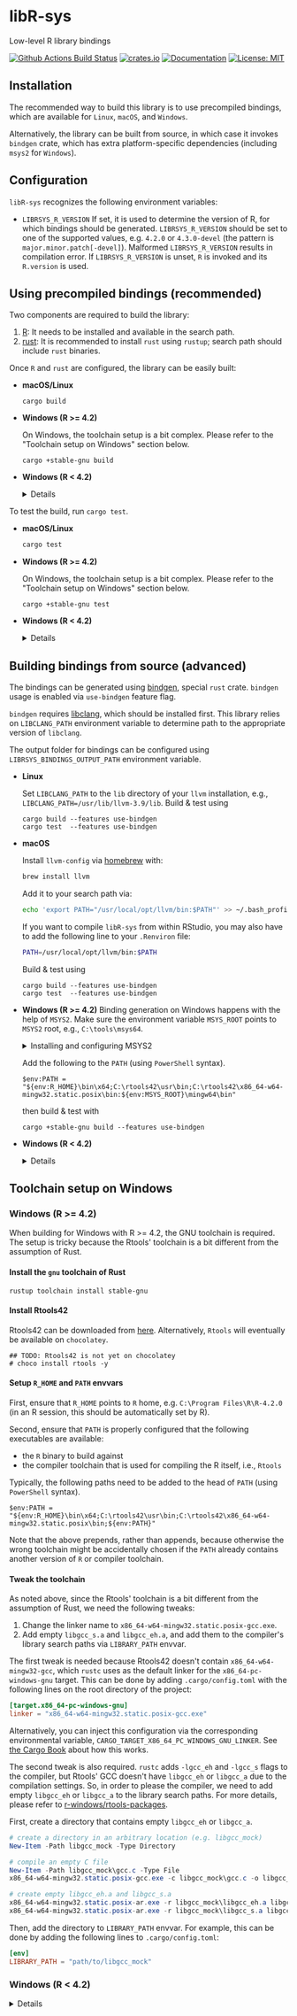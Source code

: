 # libR-sys

Low-level R library bindings

[![Github Actions Build Status](https://github.com/extendr/libR-sys/workflows/Tests/badge.svg)](https://github.com/extendr/libR-sys/actions)
[![crates.io](https://img.shields.io/crates/v/libR-sys.svg)](https://crates.io/crates/libR-sys)
[![Documentation](https://docs.rs/libR-sys/badge.svg)](https://docs.rs/libR-sys)
[![License: MIT](https://img.shields.io/badge/License-MIT-yellow.svg)](https://opensource.org/licenses/MIT)

## Installation

The recommended way to build this library is to use precompiled bindings, which are available for `Linux`, `macOS`, and `Windows`.

Alternatively, the library can be built from source, in which case it invokes `bindgen` crate, which has extra platform-specific dependencies (including `msys2` for `Windows`).

## Configuration
`libR-sys` recognizes the following environment variables:
 - `LIBRSYS_R_VERSION` If set, it is used to determine the version of R, for which bindings should be generated. `LIBRSYS_R_VERSION` should be set to one of the supported values, e.g. `4.2.0` or `4.3.0-devel` (the pattern is `major.minor.patch[-devel]`). Malformed `LIBRSYS_R_VERSION` results in compilation error. If `LIBRSYS_R_VERSION` is unset, `R` is invoked and its `R.version` is used.

## Using precompiled bindings (recommended)

Two components are required to build the library:
1. [R](https://cran.r-project.org/): It needs to be installed and available in the search path.
2. [rust](https://www.rust-lang.org/learn/get-started): It is recommended to install `rust` using `rustup`; search path should include `rust` binaries.

Once `R` and `rust` are configured, the library can be easily built:
- **macOS/Linux**
  ```Shell
  cargo build
  ```

- **Windows (R >= 4.2)**
  
  On Windows, the toolchain setup is a bit complex. Please refer to the "Toolchain setup on Windows" section below.
  ```Shell
  cargo +stable-gnu build
  ```

- **Windows (R < 4.2)**
  
  <details>
  On Windows, the toolchain setup is a bit complex. Please refer to the "Toolchain setup on Windows" section below.
  ```Shell
  cargo +stable-msvc build --target x86_64-pc-windows-gnu # 64-bit
  cargo +stable-msvc build --target   i686-pc-windows-gnu # 32-bit
  ```
  </details>
 





To test the build, run `cargo test`.


- **macOS/Linux**
  ```bash
  cargo test
  ```

- **Windows (R >= 4.2)**
  
  On Windows, the toolchain setup is a bit complex. Please refer to the "Toolchain setup on Windows" section below.
  ```pwsh
  cargo +stable-gnu test
  ```

- **Windows (R < 4.2)**
  
  <details>
  On Windows, the toolchain setup is a bit complex. Please refer to the "Toolchain setup on Windows" section below.

  For 64-bit R,
  ```pwsh
  cargo +stable-msvc test --target x86_64-pc-windows-gnu
  ```
  For 32-bit R,
  ```pwsh
  cargo +stable-msvc test --target i686-pc-windows-gnu
  ```
  </details>

## Building bindings from source (advanced)

The bindings can be generated using [bindgen](https://github.com/rust-lang/rust-bindgen), special `rust` crate. 
`bindgen` usage is enabled via `use-bindgen` feature flag.

`bindgen` requires [libclang](https://clang.llvm.org/docs/Tooling.html), which should be installed first. 
This library relies on `LIBCLANG_PATH` environment variable to determine path to the appropriate version of `libclang`.

The output folder for bindings can be configured using `LIBRSYS_BINDINGS_OUTPUT_PATH` environment variable.

- **Linux**

  Set `LIBCLANG_PATH` to the `lib` directory of your `llvm` installation, e.g.,
  `LIBCLANG_PATH=/usr/lib/llvm-3.9/lib`. Build & test using

  ```shell
  cargo build --features use-bindgen
  cargo test  --features use-bindgen 
  ```

- **macOS**

  Install `llvm-config` via [homebrew](https://brew.sh/) with:

  ```bash
  brew install llvm
  ```

  Add it to your search path via:

  ```bash
  echo 'export PATH="/usr/local/opt/llvm/bin:$PATH"' >> ~/.bash_profile
  ```

  If you want to compile `libR-sys` from within RStudio, you may also have to add the following line to your `.Renviron` file:

  ```bash
  PATH=/usr/local/opt/llvm/bin:$PATH
  ```
  Build & test using
   ```shell
  cargo build --features use-bindgen
  cargo test  --features use-bindgen 
  ```
- **Windows (R >= 4.2)**
  Binding generation on Windows happens with the help of `MSYS2`.
  Make sure the environment variable `MSYS_ROOT` points to `MSYS2` root, e.g., `C:\tools\msys64`.

  <details>
    <summary>Installing and configuring MSYS2</summary>

    Install `MSYS2`. Here is an example using  `chocolatey`:
    ```Shell
    choco install msys2 -y
    ```
    Set up `MSYS_ROOT` environment variable.
    Install `clang` and `mingw`-toolchains (assuming `PowerShell` syntax)

    ```pwsh
    &"$env:MSYS_ROOT\usr\bin\bash" -l -c "pacman -S --noconfirm mingw-w64-x86_64-clang mingw-w64-x86_64-toolchain"
    ```
    
  </details>

  Add the following to the `PATH` (using `PowerShell` syntax). 
  ```pwsh
  $env:PATH = "${env:R_HOME}\bin\x64;C:\rtools42\usr\bin;C:\rtools42\x86_64-w64-mingw32.static.posix\bin:${env:MSYS_ROOT}\mingw64\bin"
  ```
  then build & test with 
  ```pwsh
  cargo +stable-gnu build --features use-bindgen
  ```
  
- **Windows (R < 4.2)**
  <details>
  Binding generation on Windows happens with the help of `MSYS2`.
  Make sure the environment variable `MSYS_ROOT` points to `MSYS2` root, e.g., `C:\tools\msys64`.

  <details>
    <summary>Installing and configuring MSYS2</summary>

    Install `MSYS2`. Here is an example using  `chocolatey`:
    ```Shell
    choco install msys2 -y
    ```
    Set up `MSYS_ROOT` environment variable.
    Install `clang` and `mingw`-toolchains (assuming `PowerShell` syntax)

    ```pwsh
    &"$env:MSYS_ROOT\usr\bin\bash" -l -c "pacman -S --noconfirm mingw-w64-x86_64-clang mingw-w64-x86_64-toolchain"      # 64-bit
    &"$env:MSYS_ROOT\usr\bin\bash" -l -c "pacman -S --noconfirm mingw32/mingw-w64-i686-clang mingw-w64-i686-toolchain"  # 32-bit
    ```
    
  </details>

  For 64-bit R, add the following to the `PATH` (using `PowerShell` syntax):
  ```pwsh
  $env:PATH += ";$env:R_HOME\bin\x64;$env:MSYS_ROOT\mingw64\bin"
  ```
  then build & test with 
  ```pwsh
  cargo +stable-msvc build --target x86_64-pc-windows-gnu --features use-bindgen
  cargo +stable-msvc  test --target x86_64-pc-windows-gnu --features use-bindgen
  ```

  For 32-bit R, 
  ```pwsh
  $env:PATH += ";$env:R_HOME\bin\i386;$env:MSYS_ROOT\mingw64\bin$env:MSYS_ROOT\mingw32\bin"
  ```
  and then build & test with 
  ```pwsh
  cargo +stable-msvc build --target i686-pc-windows-gnu --features use-bindgen
  cargo +stable-msvc  test --target i686-pc-windows-gnu --features use-bindgen
  ```

  <details>
  <summary>Generating x86 bindings using 32-bit process (optional)</summary>

  Add 32-bit `Rust` toolchain and configure target:

  ```pwsh
  rustup toolchain install stable-i686-pc-windows-msvc
  rustup target add i686-pc-windows-gnu --toolchain stable-i686-pc-windows-msvc
  ```
  Configure environment variables:
  ```pwsh
  $env:PATH += ";$env:R_HOME\bin\i386;$env:MSYS_ROOT\mingw32\bin"
  ```

  Build & test using specific toolchain
  ```pwsh
  cargo +stable-i686-pc-windows-msvc build --target i686-pc-windows-gnu --features use-bindgen
  cargo +stable-i686-pc-windows-msvc  test --target i686-pc-windows-gnu --features use-bindgen
  ```
  </details>
  </details>

## Toolchain setup on Windows

### Windows (R >= 4.2)

When building for Windows with R >= 4.2, the GNU toolchain is required. The
setup is tricky because the Rtools' toolchain is a bit different from the
assumption of Rust.

#### Install the `gnu` toolchain of Rust

```Shell
rustup toolchain install stable-gnu
```

#### Install Rtools42

Rtools42 can be downloaded from [here][rtools_website]. Alternatively, `Rtools`
will eventually be available on `chocolatey`.

[rtools_website]: https://cran.r-project.org/bin/windows/Rtools/rtools42/rtools.html

```Shell
## TODO: Rtools42 is not yet on chocolatey
# choco install rtools -y
```

#### Setup `R_HOME` and  `PATH` envvars

First, ensure that `R_HOME` points to `R` home, e.g. `C:\Program Files\R\R-4.2.0`
(in an R session, this should be automatically set by R).

Second, ensure that `PATH` is properly configured that the following executables
are available:

* the `R` binary to build against
* the compiler toolchain that is used for compiling the R itself, i.e., `Rtools`

Typically, the following paths need to be added to the head of `PATH` (using
`PowerShell` syntax).

```pwsh
$env:PATH = "${env:R_HOME}\bin\x64;C:\rtools42\usr\bin;C:\rtools42\x86_64-w64-mingw32.static.posix\bin;${env:PATH}"
```

Note that the above prepends, rather than appends, because otherwise the wrong
toolchain might be accidentally chosen if the `PATH` already contains another
version of `R` or compiler toolchain.

#### Tweak the toolchain

As noted above, since the Rtools' toolchain is a bit different from the
assumption of Rust, we need the following tweaks:

1. Change the linker name to `x86_64-w64-mingw32.static.posix-gcc.exe`.
2. Add empty `libgcc_s.a` and `libgcc_eh.a`, and add them to the compiler's
   library search paths via `LIBRARY_PATH` envvar.

The first tweak is needed because Rtools42 doesn't contain
`x86_64-w64-mingw32-gcc`, which `rustc` uses as the default linker for the
`x86_64-pc-windows-gnu` target. This can be done by adding `.cargo/config.toml`
with the following lines on the root directory of the project:

``` toml
[target.x86_64-pc-windows-gnu]
linker = "x86_64-w64-mingw32.static.posix-gcc.exe"
```

Alternatively, you can inject this configuration via the corresponding
environmental variable, `CARGO_TARGET_X86_64_PC_WINDOWS_GNU_LINKER`. See [the
Cargo Book] about how this works.

[The Cargo Book]: https://doc.rust-lang.org/cargo/reference/config.html#environment-variables

The second tweak is also required. `rustc` adds `-lgcc_eh` and `-lgcc_s` flags
to the compiler, but Rtools' GCC doesn't have `libgcc_eh` or `libgcc_a` due to
the compilation settings. So, in order to please the compiler, we need to add
empty `libgcc_eh` or `libgcc_a` to the library search paths. For more details,
please refer to [r-windows/rtools-packages].

[r-windows/rtools-packages]: https://github.com/r-windows/rtools-packages/blob/2407b23f1e0925bbb20a4162c963600105236318/mingw-w64-gcc/PKGBUILD#L313-L316

First, create a directory that contains empty `libgcc_eh` or `libgcc_a`.

``` ps1
# create a directory in an arbitrary location (e.g. libgcc_mock)
New-Item -Path libgcc_mock -Type Directory

# compile an empty C file
New-Item -Path libgcc_mock\gcc.c -Type File
x86_64-w64-mingw32.static.posix-gcc.exe -c libgcc_mock\gcc.c -o libgcc_mock\gcc.o

# create empty libgcc_eh.a and libgcc_s.a
x86_64-w64-mingw32.static.posix-ar.exe -r libgcc_mock\libgcc_eh.a libgcc_mock\gcc.o
x86_64-w64-mingw32.static.posix-ar.exe -r libgcc_mock\libgcc_s.a libgcc_mock\gcc.o
```

Then, add the directory to `LIBRARY_PATH` envvar. For example, this can be done
by adding the following lines to `.cargo/config.toml`:

``` toml
[env]
LIBRARY_PATH = "path/to/libgcc_mock"
```

### Windows (R < 4.2)

<details>

#### Install the `msvc` toolchain of Rust

When building for `Windows` with older versions of R, the `msvc` toolchain and
special `rust` targets should be added for compatibility with `R`:
```Shell
rustup toolchain install stable-msvc
rustup target add x86_64-pc-windows-gnu  # 64-bit
rustup target add   i686-pc-windows-gnu  # 32-bit
```

`stable-msvc` toolchain requires VS Build Tools. They are usually available on
the systems with an installation of Visual Studio. Build tools can be obtained
using an online [installer] (see also [these examples]) or using `chocolatey`.
Required workflow components are:
- Microsoft.VisualStudio.Component.VC.CoreBuildTools 
- Microsoft.VisualStudio.Component.VC.Tools.x86.x64 
- Microsoft.VisualStudio.Component.Windows10SDK.19041 (the latest version of the SDK available at the moment of writing this readme)

[installer]: https://visualstudio.microsoft.com/downloads/#build-tools-for-visual-studio-2019
[these examples]: https://docs.microsoft.com/en-us/visualstudio/install/command-line-parameter-examples?view=vs-2019

If there is an installation of VS (or Build Tools) on the system, launch `Visual
Studio Installer` and ensure that either three required workflows are installed
as individual components, or the whole `Desktop Development with C++` workflow
pack is installed.

If neither VS Build Tools nor Visual Studio itself are installed, all the
necessary workflows can be easily obtained with the help of `chocolatey`:
```Shell
choco install visualstudio2019buildtools -y 
choco install visualstudio2019-workload-vctools -y -f --package-parameters "--no-includeRecommended --add Microsoft.VisualStudio.Component.VC.CoreBuildTools --add Microsoft.VisualStudio.Component.VC.Tools.x86.x64 --add Microsoft.VisualStudio.Component.Windows10SDK.19041"  
```

#### Install Rtools40v2

Rtools40 can be downloaded from [here][rtools40]. Alternatively, `Rtools` can be
installed using `chocolatey`

[rtools40]: https://cran.r-project.org/bin/windows/Rtools/rtools40.html

```Shell
choco install rtools --version=4.0.0.20220206 -y
```

Verify that the environment variable `RTOOLS40_HOME` is set up to point to the
`Rtools` root.

#### Setup `R_HOME` and  `PATH` envvars

First, ensure that `R_HOME` points to `R` home, e.g. `C:\Program Files\R\R-4.1.0`
(in an R session, this should be set by R).

Second, ensure that `PATH` is properly configured that the following executables
are available:

* the `R` binary to build against
* the compiler toolchain that is used for compiling the R itself, i.e., `Rtools`

Typically, they can be found in the following locations (using `PowerShell` syntax):

|         | R                         | Rtools                             |
| ------- | ------------------------- | ---------------------------------- |
| 64-bit  |  `$env:R_HOME\bin\x64`   | `$env:RTOOLS40_HOME\mingw64\bin` |
| 32-bit  |  `$env:R_HOME\bin\i386`  | `$env:RTOOLS40_HOME\mingw32\bin` |


Typically, the following paths need to be added to the head of `PATH` (using
`PowerShell` syntax) for 64-bit R.

```pwsh
$env:PATH = "${env:R_HOME}\bin\x64;${env:RTOOLS40_HOME}\mingw64\bin;${env:PATH}"
```

and for 32-bit R.

```pwsh
$env:PATH = "${env:R_HOME}\bin\i386;${env:RTOOLS40_HOME}\mingw32\bin;${env:PATH}"
```

Note that the above prepends, rather than appends, because otherwise the wrong
toolchain might be accidentally chosen if the `PATH` already contains another
version of `R` or compiler toolchain.

</details>